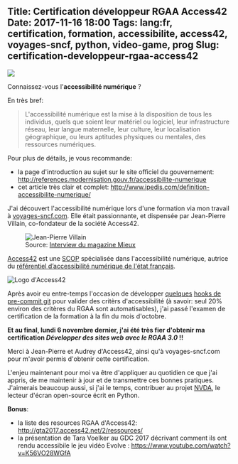 Title: Certification développeur RGAA Access42
Date: 2017-11-16 18:00
Tags: lang:fr, certification, formation, accessibilite, access42, voyages-sncf, python, video-game, prog
Slug: certification-developpeur-rgaa-access42
---
![](images/2017/11/accessibilite_numerique.jpg)

Connaissez-vous l'**accessibilité numérique** ?

En très bref:

> L'accessibilité numérique est la mise à la disposition de tous les individus, quels que soient leur matériel ou logiciel, leur infrastructure réseau,
> leur langue maternelle, leur culture, leur localisation géographique, ou leurs aptitudes physiques ou mentales, des ressources numériques.

Pour plus de détails, je vous recommande:

- la page d'introduction au sujet sur le site officiel du gouvernement: <http://references.modernisation.gouv.fr/accessibilite-numerique>
- cet article très clair et complet: <http://www.ipedis.com/definition-accessibilite-numerique/>

J'ai découvert l'accessibilité numérique lors d'une formation via mon travail à [voyages-sncf.com](https://www.voyages-sncf.com).
Elle était passionnante, et dispensée par Jean-Pierre Villain, co-fondateur de la société Access42.

<figure>
  <img src="images/2017/11/JPVillain_Access42.png" alt="Jean-Pierre Villain" title="Jean-Pierre Villain">
  <figcaption>Source: <a href="http://mieux-lemag.fr/access42-collectif-se-reapproprie-projet-dentreprise/">Interview du magazine Mieux</a></figcaption>
</figure>

[Access42](https://access42.net/prestations) est une [SCOP](https://fr.wikipedia.org/wiki/Soci%C3%A9t%C3%A9_coop%C3%A9rative_et_participative) spécialisée dans l'accessibilité numérique,
autrice du [référentiel d’accessibilité numérique de l'état français](https://references.modernisation.gouv.fr/rgaa-accessibilite/).

![Logo d'Access42](images/2017/11/access42.jpg)

Après avoir eu entre-temps l'occasion de développer [quelques](https://github.com/Lucas-C/pre-commit-hooks-lxml#fr-accessibilité-rgaa) [hooks de pre-commit git](https://github.com/Lucas-C/pre-commit-hooks-java#fr-accessibilité-rgaa) pour valider des critèrs d'accessibilité
(à savoir: seul 20% environ des critères du RGAA sont automatisables), j'ai passé l'examen de certification de la formation à la fin du mois d'octobre.

**Et au final, lundi 6 novembre dernier, j'ai été très fier d'obtenir ma certification
_Développer des sites web avec le RGAA 3.0_ !!**

Merci à Jean-Pierre et Audrey d'Access42, ainsi qu'à voyages-sncf.com pour m'avoir permis d'obtenir cette certification.

L'enjeu maintenant pour moi va être d'appliquer au quotidien ce que j'ai appris,
de me maintenir à jour et de transmettre ces bonnes pratiques.
J'aimerais beaucoup aussi, si j'ai le temps, contribuer au projet [NVDA](https://github.com/nvaccess/nvda),
le lecteur d'écran open-source écrit en Python.

**Bonus**:

- la liste des resources RGAA d'Access42: <http://gta2017.access42.net/2/ressources/>
- la présentation de Tara Voelker au GDC 2017 décrivant comment ils ont rendu accessibile le jeu vidéo Evolve : <https://www.youtube.com/watch?v=K56VO28WGfA>


<style>
article img {
  max-height: 30vh;
  display: block;
  margin: 0 auto;
}
article figcaption {
  text-align: center;
}
</style>
